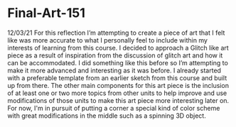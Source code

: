 # Final-Art-151
12/03/21
For this reflection I’m attempting to create a piece of art that I felt like was more accurate to what I personally feel to include within my interests of learning from this course. I decided to approach a Glitch like art piece as a result of inspiration from the discussion of glitch art and how it can be accommodated. I did something like this before so I’m attempting to make it more advanced and interesting as it was before. I already started with a preferable template from an earlier sketch from this course and built up from there. The other main components for this art piece is the inclusion of at least one or two more topics from other units to help improve and use modifications of those units to make this art piece more interesting later on. For now, I'm in pursuit of putting a corner a special kind of color scheme with great modifications in the middle such as a spinning 3D object.

